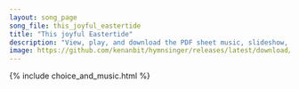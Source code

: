 ```yaml
---
layout: song_page
song_file: this_joyful_eastertide
title: "This joyful Eastertide"
description: "View, play, and download the PDF sheet music, slideshow, and audio. Lyrics: This joyful Eastertide, away with sin and sorrow! My love, the crucified, hath sprung to life this morrow.    Had Christ, who once was slain, ne'er bu... english christian easter 4part"
image: https://github.com/kenanbit/hymnsinger/releases/latest/download/this_joyful_eastertide-trad.png
---
```


{% include choice_and_music.html %}